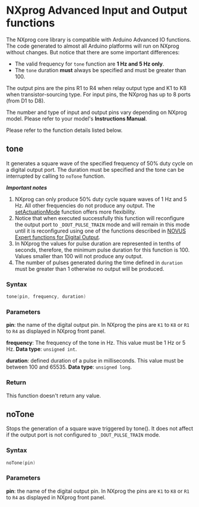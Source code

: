 # NXprog Advanced Input and Output functions

The NXprog core library is compatible with Arduino Advanced IO functions. The code generated to almost all Arduino platforms will run on NXprog without changes. But notice that there are some important differences:

* The valid frequency for `tone` function are **1 Hz and 5 Hz only**.
* The `tone` duration **must** always be specified and must be greater than 100.

The output pins are the pins R1 to R4 when relay output type and K1 to K8 when transistor-sourcing type. 
For input pins, the NXprog has up to 8 ports (from D1 to D8).

The number and type of input and output pins vary depending on NXprog model. Please refer to your model's **Instructions Manual**.

Please refer to the function details listed below.

## tone

It generates a square wave of the specified frequency of 50% duty cycle on a digital output port. The duration must be specified and the tone can be interrupted by calling to `noTone` function. 

***Important notes***
1. NXprog can only produce 50% duty cycle square waves of 1 Hz and 5 Hz. All other frequencies do not produce any output. The [setActuationMode](./ExpertDigitalOutput.md#setActuationMode) function offers more flexibility.
1. Notice that when executed successfully this function will reconfigure the output port to `_DOUT_PULSE_TRAIN` mode and will remain in this mode until it is reconfigured using one of the functions described in [NOVUS Expert functions for Digital Output](./ExpertDigitalOutput.md). 
1. In NXprog the values for pulse duration are represented in tenths of seconds, therefore, the minimum pulse duration for this function is 100. Values smaller than 100 will not produce any output.
1. The number of pulses generated during the time defined in `duration` must be greater than 1 otherwise no output will be produced.

### Syntax
```C
tone(pin, frequency, duration)
```

### Parameters

**pin**: the name of the digital output pin. In NXprog the pins are `K1` to `K8` or `R1` to `R4` as displayed in NXprog front panel.

**frequency**: The frequency of the tone in Hz. This value must be 1 Hz or 5 Hz.  **Data type**: `unsigned int`.

**duration**: defined duration of a pulse in milliseconds. This value must be between  100 and 65535. **Data type**: `unsigned long`.

### Return
This function doesn't return any value.

## noTone

Stops the generation of a square wave triggered by tone(). It does not affect if the output port is not configured to `_DOUT_PULSE_TRAIN` mode.

### Syntax
```C
noTone(pin)
```

### Parameters

**pin**: the name of the digital output pin. In NXprog the pins are `K1` to `K8` or `R1` to `R4` as displayed in NXprog front panel.
